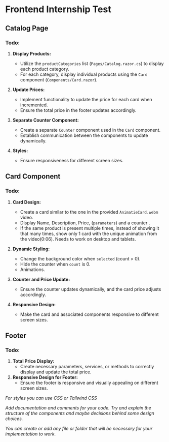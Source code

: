 # Frontend Internship Test

## Catalog Page

### Todo:
1. **Display Products:**
   - Utilize the `productCategories` list (`Pages/Catalog.razor.cs`) to display each product category.
   - For each category, display individual products using the `Card` component (`Components/Card.razor`).

2. **Update Prices:**
   - Implement functionality to update the price for each card when incremented.
   - Ensure the total price in the footer updates accordingly.

3. **Separate Counter Component:**
   - Create a separate `Counter` component used in the `Card` component.
   - Establish communication between the components to update dynamically.

4. **Styles:**
   - Ensure responsiveness for different screen sizes.

## Card Component

### Todo:
1. **Card Design:**
   - Create a card similar to the one in the provided `AnimatieCard.webm` video.
   - Display Name, Description, Price, (`parameters`) and a counter .
   - If the same product is present multiple times, instead of showing it that many times, show only 1 card with the unique animation from the video(0:06). Needs to work on desktop and tablets.

2. **Dynamic Styling:**
   - Change the background color when `selected` (count > 0).
   - Hide the counter when `count` is 0.
   - Animations.

3. **Counter and Price Update:**
   - Ensure the counter updates dynamically, and the card price adjusts accordingly.

4. **Responsive Design:**
   - Make the card and associated components responsive to different screen sizes.

## Footer

### Todo:
1. **Total Price Display:**
   - Create necessary parameters, services, or methods to correctly display and update the total price.
2. **Responsive Design for Footer:**
   - Ensure the footer is responsive and visually appealing on different screen sizes.



*For styles you can use CSS or Tailwind CSS*

*Add documentation and comments for your code. Try and explain the structure of the components and maybe decisions behind some design choices.*

*You can create or add any file or folder that will be necessary for your implementation to work.*